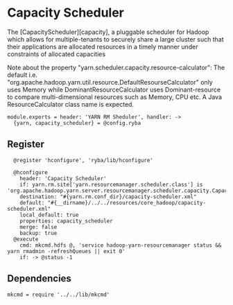 

# Capacity Scheduler

The [CapacityScheduler][capacity], a pluggable scheduler for Hadoop which allows for
multiple-tenants to securely share a large cluster such that their applications
are allocated resources in a timely manner under constraints of allocated
capacities

Note about the property "yarn.scheduler.capacity.resource-calculator": The
default i.e. "org.apache.hadoop.yarn.util.resource.DefaultResourseCalculator"
only uses Memory while DominantResourceCalculator uses Dominant-resource to
compare multi-dimensional resources such as Memory, CPU etc. A Java
ResourceCalculator class name is expected.

    module.exports = header: 'YARN RM Sheduler', handler: ->
      {yarn, capacity_scheduler} = @config.ryba

## Register

      @register 'hconfigure', 'ryba/lib/hconfigure'

      @hconfigure
        header: 'Capacity Scheduler'
        if: yarn.rm.site['yarn.resourcemanager.scheduler.class'] is 'org.apache.hadoop.yarn.server.resourcemanager.scheduler.capacity.CapacityScheduler'
        destination: "#{yarn.rm.conf_dir}/capacity-scheduler.xml"
        default: "#{__dirname}/../../resources/core_hadoop/capacity-scheduler.xml"
        local_default: true
        properties: capacity_scheduler
        merge: false
        backup: true
      @execute
        cmd: mkcmd.hdfs @, 'service hadoop-yarn-resourcemanager status && yarn rmadmin -refreshQueues || exit 0'
        if: -> @status -1

## Dependencies

    mkcmd = require '../../lib/mkcmd'
